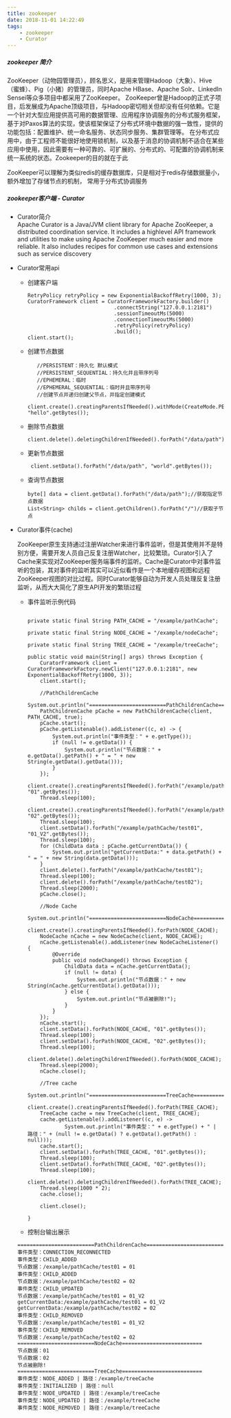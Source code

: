 ```yaml
---
title: zookeeper
date: 2018-11-01 14:22:49
tags: 
    - zookeeper 
    - Curator
---
```

##### zookeeper 简介
ZooKeeper（动物园管理员），顾名思义，是用来管理Hadoop（大象）、Hive（蜜蜂）、Pig（小猪）的管理员，同时Apache HBase、Apache Solr、LinkedIn Sensei等众多项目中都采用了ZooKeeper。
ZooKeeper曾是Hadoop的正式子项目，后发展成为Apache顶级项目，与Hadoop密切相关但却没有任何依赖。它是一个针对大型应用提供高可用的数据管理、应用程序协调服务的分布式服务框架，基于对Paxos算法的实现，使该框架保证了分布式环境中数据的强一致性，提供的功能包括：配置维护、统一命名服务、状态同步服务、集群管理等。
在分布式应用中，由于工程师不能很好地使用锁机制，以及基于消息的协调机制不适合在某些应用中使用，因此需要有一种可靠的、可扩展的、分布式的、可配置的协调机制来统一系统的状态。Zookeeper的目的就在于此

ZooKeeper可以理解为类似redis的缓存数据库，只是相对于redis存储数据量小，额外增加了存储节点的机制，
常用于分布式协调服务


##### zookeeper客户端 - Curator

+ Curator简介  
  Apache Curator is a Java/JVM client library for Apache ZooKeeper, a distributed coordination service. It includes a highlevel API framework and utilities to make using Apache ZooKeeper much easier and more reliable. It also includes recipes for common use cases and extensions such as service discovery

+ Curator常用api  
  * 创建客户端  
    ```
    RetryPolicy retryPolicy = new ExponentialBackoffRetry(1000, 3);
    CuratorFramework client = CuratorFrameworkFactory.builder()
                                .connectString("127.0.0.1:2181")
                                .sessionTimeoutMs(5000)
                                .connectionTimeoutMs(5000)
                                .retryPolicy(retryPolicy)
                                .build();
    client.start();
    ```
  * 创建节点数据  
    ```//创建节点
       //PERSISTENT：持久化 默认模式
       //PERSISTENT_SEQUENTIAL：持久化并且带序列号
       //EPHEMERAL：临时
       //EPHEMERAL_SEQUENTIAL：临时并且带序列号
       //创建节点并递归创建父节点，并指定创建模式
       client.create().creatingParentsIfNeeded().withMode(CreateMode.PERSISTENT).forPath("/data/path", "hello".getBytes());
    ```
  * 删除节点数据  
    ```
    client.delete().deletingChildrenIfNeeded().forPath("/data/path");
    ```
  * 更新节点数据
    ```
     client.setData().forPath("/data/path", "world".getBytes());
    ```
  * 查询节点数据
    ```
    byte[] data = client.getData().forPath("/data/path");//获取指定节点数据
    List<String> childs = client.getChildren().forPath("/")//获取子节点
    ```
+ Curator事件(cache)</br> 

  ZooKeeper原生支持通过注册Watcher来进行事件监听，但是其使用并不是特别方便，需要开发人员自己反复注册Watcher，比较繁琐。Curator引入了Cache来实现对ZooKeeper服务端事件的监听。Cache是Curator中对事件监听的包装，其对事件的监听其实可以近似看作是一个本地缓存视图和远程ZooKeeper视图的对比过程。同时Curator能够自动为开发人员处理反复注册监听，从而大大简化了原生API开发的繁琐过程
  
  * 事件监听示例代码
    ```
    
    private static final String PATH_CACHE = "/example/pathCache";

    private static final String NODE_CACHE = "/example/nodeCache";

    private static final String TREE_CACHE = "/example/treeCache";

    public static void main(String[] args) throws Exception {
        CuratorFramework client = CuratorFrameworkFactory.newClient("127.0.0.1:2181", new ExponentialBackoffRetry(1000, 3));
        client.start();

        //PathChildrenCache
        System.out.println("=========================PathChildrenCache==========================");
        PathChildrenCache pCache = new PathChildrenCache(client, PATH_CACHE, true);
        pCache.start();
        pCache.getListenable().addListener((c, e) -> {
            System.out.println("事件类型：" + e.getType());
            if (null != e.getData()) {
                System.out.println("节点数据：" + e.getData().getPath() + " = " + new String(e.getData().getData()));
            }
        });
        client.create().creatingParentsIfNeeded().forPath("/example/pathCache/test01", "01".getBytes());
        Thread.sleep(100);
        client.create().creatingParentsIfNeeded().forPath("/example/pathCache/test02", "02".getBytes());
        Thread.sleep(100);
        client.setData().forPath("/example/pathCache/test01", "01_V2".getBytes());
        Thread.sleep(100);
        for (ChildData data : pCache.getCurrentData()) {
            System.out.println("getCurrentData:" + data.getPath() + " = " + new String(data.getData()));
        }
        client.delete().forPath("/example/pathCache/test01");
        Thread.sleep(100);
        client.delete().forPath("/example/pathCache/test02");
        Thread.sleep(2000);
        pCache.close();

        //Node Cache
        System.out.println("=========================NodeCache==========================");
        client.create().creatingParentsIfNeeded().forPath(NODE_CACHE);
        NodeCache nCache = new NodeCache(client, NODE_CACHE);
        nCache.getListenable().addListener(new NodeCacheListener() {
            @Override
            public void nodeChanged() throws Exception {
                ChildData data = nCache.getCurrentData();
                if (null != data) {
                    System.out.println("节点数据：" + new String(nCache.getCurrentData().getData()));
                } else {
                    System.out.println("节点被删除!");
                }
            }
        });
        nCache.start();
        client.setData().forPath(NODE_CACHE, "01".getBytes());
        Thread.sleep(100);
        client.setData().forPath(NODE_CACHE, "02".getBytes());
        Thread.sleep(100);
        client.delete().deletingChildrenIfNeeded().forPath(NODE_CACHE);
        Thread.sleep(2000);
        nCache.close();

        //Tree cache
        System.out.println("=========================TreeCache==========================");
        client.create().creatingParentsIfNeeded().forPath(TREE_CACHE);
        TreeCache cache = new TreeCache(client, TREE_CACHE);
        cache.getListenable().addListener((c, e) ->
                System.out.println("事件类型：" + e.getType() + " | 路径：" + (null != e.getData() ? e.getData().getPath() : null)));
        cache.start();
        client.setData().forPath(TREE_CACHE, "01".getBytes());
        Thread.sleep(100);
        client.setData().forPath(TREE_CACHE, "02".getBytes());
        Thread.sleep(100);
        client.delete().deletingChildrenIfNeeded().forPath(TREE_CACHE);
        Thread.sleep(1000 * 2);
        cache.close();

        client.close();

    }
    ```
   * 控制台输出展示
    ```
   =========================PathChildrenCache==========================
   事件类型：CONNECTION_RECONNECTED
   事件类型：CHILD_ADDED
   节点数据：/example/pathCache/test01 = 01
   事件类型：CHILD_ADDED
   节点数据：/example/pathCache/test02 = 02
   事件类型：CHILD_UPDATED
   节点数据：/example/pathCache/test01 = 01_V2
   getCurrentData:/example/pathCache/test01 = 01_V2
   getCurrentData:/example/pathCache/test02 = 02
   事件类型：CHILD_REMOVED
   节点数据：/example/pathCache/test01 = 01_V2
   事件类型：CHILD_REMOVED
   节点数据：/example/pathCache/test02 = 02
   =========================NodeCache==========================
   节点数据：01
   节点数据：02
   节点被删除!
   =========================TreeCache==========================
   事件类型：NODE_ADDED | 路径：/example/treeCache
   事件类型：INITIALIZED | 路径：null
   事件类型：NODE_UPDATED | 路径：/example/treeCache
   事件类型：NODE_UPDATED | 路径：/example/treeCache
   事件类型：NODE_REMOVED | 路径：/example/treeCache
    ```